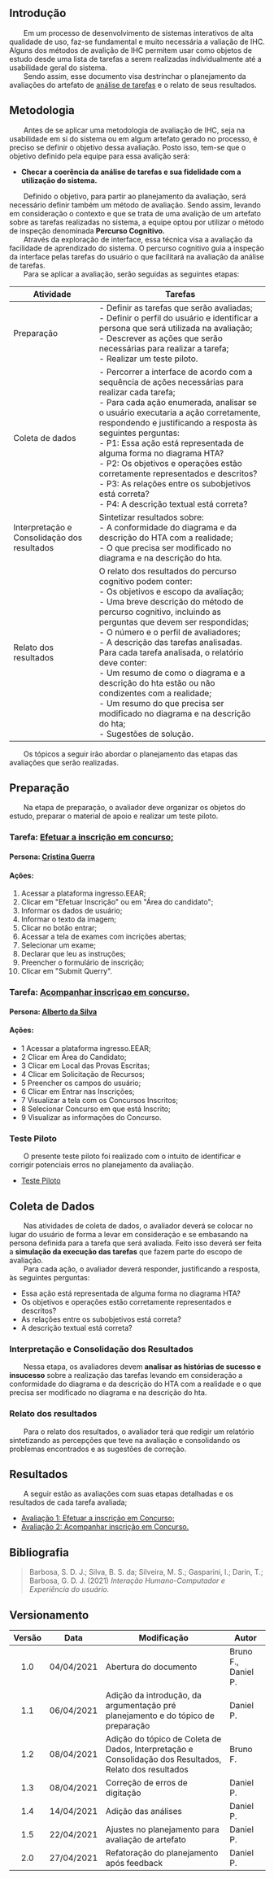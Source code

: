 ## Introdução
&emsp;&emsp;Em um processo de desenvolvimento de sistemas interativos de alta qualidade de uso, faz-se fundamental e muito necessária a valiação de IHC. Alguns dos métodos de avalição de IHC permitem usar como objetos de estudo desde uma lista de tarefas a serem realizadas individualmente até a usabilidade geral do sistema.<br>
&emsp;&emsp;Sendo assim, esse documento visa destrinchar o planejamento da avaliações do artefato de [análise de tarefas](../../../analise-de-requisitos/analise-de-tarefas.md) e o relato de seus resultados.

## Metodologia
&emsp;&emsp;Antes de se aplicar uma metodologia de avaliação de IHC, seja na usabilidade em si do sistema ou em algum artefato gerado no processo, é preciso se definir o objetivo dessa avaliação. Posto isso, tem-se que o objetivo definido pela equipe para essa avalição será: 

- **Checar a coerência da análise de tarefas e sua fidelidade com a utilização do sistema.**

&emsp;&emsp;Definido o objetivo, para partir ao planejamento da avaliação, será necessário definir também um método de avaliação. Sendo assim, levando em consideração o contexto e que se trata de uma avalição de um artefato sobre as tarefas realizadas no sistema, a equipe optou por utilizar o método de inspeção denominada __Percurso Cognitivo.__<br>
&emsp;&emsp;Através da exploração de interface, essa técnica visa a avaliação da facilidade de aprendizado do sistema. O percurso cognitivo guia a inspeção da interface pelas tarefas do usuário o que facilitará na avaliação da análise de tarefas.<br>
&emsp;&emsp;Para se aplicar a avaliação, serão seguidas as seguintes etapas:

|Atividade|Tarefas|
|--|--|
|Preparação|- Definir as tarefas que serão avaliadas;<br>- Definir o perfil do usuário e identificar a persona que será utilizada na avaliação;<br>- Descrever as ações que serão necessárias para realizar a tarefa;<br>- Realizar um teste piloto.|
|Coleta de dados|- Percorrer a interface de acordo com a sequência de ações necessárias para realizar cada tarefa;<br>- Para cada ação enumerada, analisar se o usuário executaria a ação corretamente, respondendo e justificando a resposta às seguintes perguntas:<br>- P1: Essa ação está representada de alguma forma no diagrama HTA?<br>- P2: Os objetivos e operações estão corretamente representados e descritos?<br>- P3: As relações entre os subobjetivos está correta?<br>- P4: A descrição textual está correta?|
|Interpretação e Consolidação dos resultados|Sintetizar resultados sobre:<br>- A conformidade do diagrama e da descrição do HTA com a realidade;<br>- O que precisa ser modificado no diagrama e na descrição do hta.|
|Relato dos resultados|O relato dos resultados do percurso cognitivo podem conter:<br>- Os objetivos e escopo da avaliação;<br>- Uma breve descrição do método de percurso cognitivo, incluindo as perguntas que devem ser respondidas;<br>- O número e o perfil de avaliadores;<br>- A descrição das tarefas analisadas.<br>Para cada tarefa analisada, o relatório deve conter:<br>- Um resumo de como o diagrama e a descrição do hta estão ou não condizentes com a realidade;<br>- Um resumo do que precisa ser modificado no diagrama e na descrição do hta;<br>- Sugestões de solução.|

&emsp;&emsp;Os tópicos a seguir irão abordar o planejamento das etapas das avaliações que serão realizadas.

## Preparação
&emsp;&emsp;Na etapa de preparação, o avaliador deve organizar os objetos do estudo, preparar o material de apoio e realizar um teste piloto.

### Tarefa: [Efetuar a inscrição em concurso;](../../../../analise-de-requisitos/analise-de-tarefas/#efetuar-a-inscricao-em-concurso)
#### Persona: [Cristina Guerra](../../../../analise-de-requisitos/personas/#cristina-guerra)
#### Ações:
1. Acessar a plataforma ingresso.EEAR;
2. Clicar em "Efetuar Inscrição" ou em "Área do candidato";
3. Informar os dados de usuário;
4. Informar o texto da imagem;
5. Clicar no botão entrar;
6. Acessar a tela de exames com incrições abertas;
7. Selecionar um exame;
8. Declarar que leu as instruções;
9. Preencher o formulário de inscrição;
10. Clicar em "Submit Querry".

### Tarefa: [Acompanhar inscriçao em concurso.](../../../../analise-de-requisitos/analise-de-tarefas/#acompanhar-inscricao-em-concurso)
#### Persona: [Alberto da Silva](../../../../analise-de-requisitos/personas/#alberto-da-silva)

#### Ações:
- 1 Acessar a plataforma ingresso.EEAR;
- 2 Clicar em Área do Candidato;
- 3 Clicar em Local das Provas Escritas;
- 4 Clicar em Solicitação de Recursos;
- 5 Preencher os campos do usuário;
- 6 Clicar em Entrar nas Inscrições;
- 7 Visualizar a tela com os Concursos Inscritos;
- 8 Selecionar Concurso em que está Inscrito;
- 9 Visualizar as informações do Concurso.

### Teste Piloto
&emsp;&emsp;O presente teste piloto foi realizado com o intuito de identificar e corrigir potenciais erros no planejamento da avaliação.

- [Teste Piloto](./resultados/teste-piloto-ana.md)
## Coleta de Dados
&emsp;&emsp;Nas atividades de coleta de dados, o avaliador deverá se colocar no lugar do usuário de forma a levar em consideração e se embasando na persona definida para a tarefa que será avaliada. Feito isso deverá ser feita a **simulação da execução das tarefas** que fazem parte do escopo de avaliação.<br>
&emsp;&emsp;Para cada ação, o avaliador deverá responder, justificando a resposta, às seguintes perguntas:

- Essa ação está representada de alguma forma no diagrama HTA?
- Os objetivos e operações estão corretamente representados e descritos?
- As relações entre os subobjetivos está correta?
- A descrição textual está correta?

### Interpretação e Consolidação dos Resultados
&emsp;&emsp;Nessa etapa, os avaliadores devem **analisar as histórias de sucesso e insucesso** sobre a realização das tarefas levando em consideração a conformidade do diagrama e da descrição do HTA com a realidade e o que precisa ser modificado no diagrama e na descrição do hta.

### Relato dos resultados
&emsp;&emsp;Para o relato dos resultados, o avaliador terá que redigir um relatório sintetizando as percepções que teve na avaliação e consolidando os problemas encontrados e as sugestões de correção.
 
## Resultados
&emsp;&emsp;A seguir estão as avaliações com suas etapas detalhadas e os resultados de cada tarefa avaliada;

- [Avaliação 1: Efetuar a inscrição em Concurso;](./resultados/avaliacao-efetua.md)
- [Avaliação 2: Acompanhar inscrição em Concurso.](./resultados/avaliacao-acompanha.md)

## Bibliografia
> Barbosa, S. D. J.; Silva, B. S. da; Silveira, M. S.; Gasparini, I.; Darin, T.; Barbosa, G. D. J. (2021) *Interação Humano-Computador e Experiência do usuário.*
## Versionamento

|Versão|Data|Modificação|Autor|
|:-:|--|--|--|
|1.0|04/04/2021|Abertura do documento| Bruno F., Daniel P. |
|1.1|06/04/2021|Adição da introdução, da argumentação pré planejamento e do tópico de preparação| Daniel P. |
|1.2|08/04/2021|Adição do tópico de Coleta de Dados, Interpretação e Consolidação dos Resultados, Relato dos resultados| Bruno F. |
|1.3|08/04/2021|Correção de erros de digitação| Daniel P. |
|1.4|14/04/2021|Adição das análises|Daniel P.|
|1.5|22/04/2021|Ajustes no planejamento para avaliação de artefato| Daniel P.|
|2.0|27/04/2021|Refatoração do planejamento após feedback| Daniel P.|
